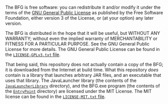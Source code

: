 The BFG is free software: you can redistribute it and/or modify it under the terms of the
[GNU General Public License](http://www.gnu.org/licenses/gpl.html) as published by the
Free Software Foundation, either version 3 of the License, or (at your option) any later version.

The BFG is distributed in the hope that it will be useful, but WITHOUT ANY WARRANTY;
without even the implied warranty of MERCHANTABILITY or FITNESS FOR A PARTICULAR PURPOSE.
See the GNU General Public License for more details. The GNU General Public License can be
found in the [`LICENSE-GPLv3.txt` file](./LICENSE-GPLv3.txt).

That being said, this repository does not actually contain a copy of the BFG; it is
downloaded from the Internet at build time. What this repository _does_ contain is a
library that launches arbitrary JAR files, and an executable that uses that library.
The JavaLauncher library (the contents of the [`JavaLauncherLibrary`](./BFGRepoCleaner.JavaLauncherLibrary)
directory), and the BFG.exe program (the contents of the [`EntryPoint`](./BFGRepoCleaner.EntryPoint)
directory) are licensed under the MIT License. The MIT license can be found in the
[`LICENSE-MIT.txt` file](./LICENSE-MIT.txt).
